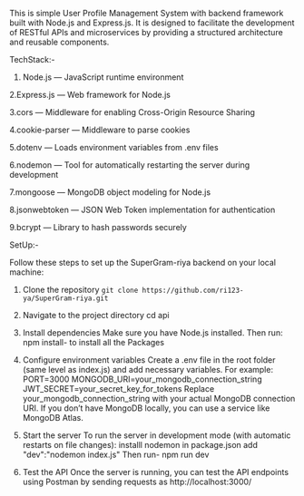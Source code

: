 This is simple User Profile Management System with  backend framework built with Node.js and Express.js. It is designed to facilitate the development of RESTful APIs and microservices by providing a structured architecture and reusable components.

TechStack:-

1. Node.js — JavaScript runtime environment

2.Express.js — Web framework for Node.js

3.cors — Middleware for enabling Cross-Origin Resource Sharing

4.cookie-parser — Middleware to parse cookies

5.dotenv — Loads environment variables from .env files

6.nodemon — Tool for automatically restarting the server during development

7.mongoose — MongoDB object modeling for Node.js

8.jsonwebtoken — JSON Web Token implementation for authentication

9.bcrypt — Library to hash passwords securely

SetUp:-

Follow these steps to set up the SuperGram-riya backend on your local machine:

1. Clone the repository
     `git clone https://github.com/ri123-ya/SuperGram-riya.git`
2. Navigate to the project directory
     cd api
3. Install dependencies
     Make sure you have Node.js installed. Then run:
     npm install-  to install all the Packages
     

4. Configure environment variables
     Create a .env file in the root folder (same level as index.js) and add necessary variables. For example:
      PORT=3000
      MONGODB_URI=your_mongodb_connection_string
      JWT_SECRET=your_secret_key_for_tokens
      Replace your_mongodb_connection_string with your actual MongoDB connection URI. If you don’t have MongoDB locally, you can use a service like MongoDB Atlas.

5. Start the server
     To run the server in development mode (with automatic restarts on file changes):
     installl nodemon
     in package.json add
     "dev":"nodemon index.js"
    Then run-
    npm run dev

6. Test the API
   Once the server is running, you can test the API endpoints  using Postman  by sending requests as
   http://localhost:3000/

